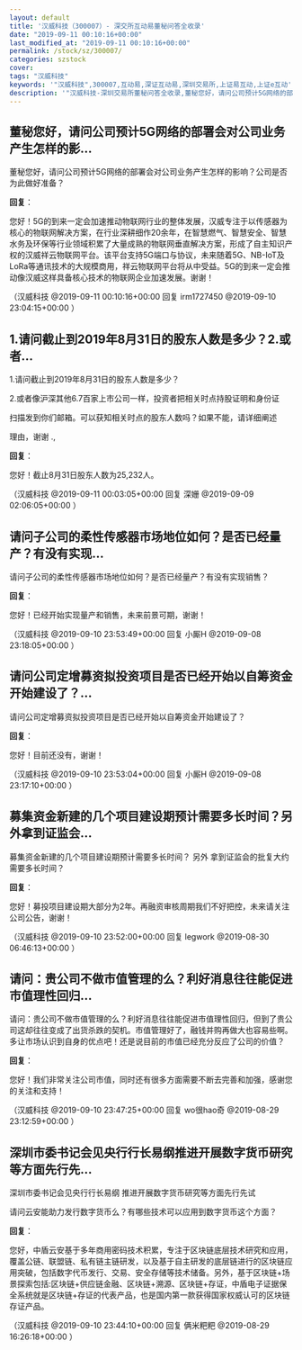 ```yaml
---
layout: default
title: '汉威科技（300007）- 深交所互动易董秘问答全收录'
date: "2019-09-11 00:10:16+00:00"
last_modified_at: "2019-09-11 00:10:16+00:00"
permalink: /stock/sz/300007/
categories: szstock
cover: 
tags: "汉威科技"
keywords: '"汉威科技",300007,互动易,深证互动易,深圳交易所,上证易互动,上证e互动'
description: '"汉威科技-深圳交易所董秘问答全收录,董秘您好，请问公司预计5G网络的部署会对公司业务产生怎样的影响？公司是否为此做好准备？"'
---
```


## 董秘您好，请问公司预计5G网络的部署会对公司业务产生怎样的影...

董秘您好，请问公司预计5G网络的部署会对公司业务产生怎样的影响？公司是否为此做好准备？

**回复**：

您好！5G的到来一定会加速推动物联网行业的整体发展，汉威专注于以传感器为核心的物联网解决方案，在行业深耕细作20余年，在智慧燃气、智慧安全、智慧水务及环保等行业领域积累了大量成熟的物联网垂直解决方案，形成了自主知识产权的汉威祥云物联网平台。该平台支持5G端口与协议，未来随着5G、NB-IoT及LoRa等通讯技术的大规模商用，祥云物联网平台将从中受益。5G的到来一定会推动像汉威这样具备核心技术的物联网企业加速发展。谢谢！ 

（汉威科技  @2019-09-11 00:10:16+00:00 回复 irm1727450  @2019-09-10 23:04:15+00:00 ）

## 1.请问截止到2019年8月31日的股东人数是多少？2.或者...

1.请问截止到2019年8月31日的股东人数是多少？                           

2.或者像沪深其他6.7百家上市公司一样，投资者把相关时点持股证明和身份证 

扫描发到你们邮箱。可以获知相关时点的股东人数吗？如果不能，请详细阐述

理由，谢谢 .,

**回复**：

您好！截止8月31日股东人数为25,232人。 

（汉威科技  @2019-09-11 00:03:05+00:00 回复 深姗  @2019-09-09 02:06:05+00:00 ）

## 请问子公司的柔性传感器市场地位如何？是否已经量产？有没有实现...

请问子公司的柔性传感器市场地位如何？是否已经量产？有没有实现销售？

**回复**：

您好！已经开始实现量产和销售，未来前景可期，谢谢！ 

（汉威科技  @2019-09-10 23:53:49+00:00 回复 小厮H  @2019-09-08 23:18:05+00:00 ）

## 请问公司定增募资拟投资项目是否已经开始以自筹资金开始建设了？...

请问公司定增募资拟投资项目是否已经开始以自筹资金开始建设了？

**回复**：

您好！目前还没有，谢谢！ 

（汉威科技  @2019-09-10 23:53:04+00:00 回复 小厮H  @2019-09-08 23:17:10+00:00 ）

## 募集资金新建的几个项目建设期预计需要多长时间？另外拿到证监会...

募集资金新建的几个项目建设期预计需要多长时间？
另外 拿到证监会的批复大约需要多长时间？

**回复**：

您好！募投项目建设期大部分为2年。再融资审核周期我们不好把控，未来请关注公司公告，谢谢！ 

（汉威科技  @2019-09-10 23:52:00+00:00 回复 legwork  @2019-08-30 06:46:13+00:00 ）

## 请问：贵公司不做市值管理的么？利好消息往往能促进市值理性回归...

请问：贵公司不做市值管理的么？利好消息往往能促进市值理性回归，但到了贵公司这却往往变成了出货杀跌的契机。市值管理好了，融钱并购再做大也容易些啊。多让市场认识到自身的优点吧！还是说目前的市值已经充分反应了公司的价值？

**回复**：

您好！我们非常关注公司市值，同时还有很多方面需要不断去完善和加强，感谢您的关注和支持！ 

（汉威科技  @2019-09-10 23:47:25+00:00 回复 wo很hao奇  @2019-08-29 23:12:59+00:00 ）

## 深圳市委书记会见央行行长易纲推进开展数字货币研究等方面先行先...

深圳市委书记会见央行行长易纲 推进开展数字货币研究等方面先行先试

请问云安能助力发行数字货币么？有哪些技术可以应用到数字货币这个方面？

**回复**：

您好，中盾云安基于多年商用密码技术积累，专注于区块链底层技术研究和应用，覆盖公链、联盟链、私有链主链研发，以及基于自主研发的底层链进行的区块链应用突破，包括数字代币发行、交易、安全存储等技术储备。另外，基于区块链+场景探索包括:区块链+供应链金融、区块链+溯源、区块链+存证，中盾电子证据保全系统就是区块链+存证的代表产品，也是国内第一款获得国家权威认可的区块链存证产品。 

（汉威科技  @2019-09-10 23:44:10+00:00 回复 俩米粑粑  @2019-08-29 16:26:18+00:00 ）

